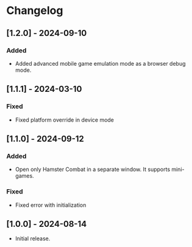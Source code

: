 # Changelog

## [1.2.0] - 2024-09-10

### Added

- Added advanced mobile game emulation mode as a browser debug mode.

## [1.1.1] - 2024-03-10

### Fixed

- Fixed platform override in device mode

## [1.1.0] - 2024-09-12

### Added

- Open only Hamster Combat in a separate window. It supports mini-games.

### Fixed

- Fixed error with initialization

## [1.0.0] - 2024-08-14

- Initial release.

